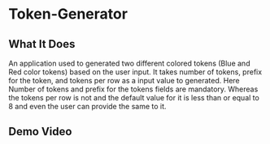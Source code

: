 # Token-Generator

## What It Does 
An application used to generated two different colored tokens (Blue and Red color tokens) based on the user input. It takes number of tokens, prefix for the token, and tokens per row as a input value to generated. Here Number of tokens and prefix for the tokens fields are mandatory. Whereas the tokens per row is not and the default value for it is less than or equal to 8 and even the user can provide the same to it. 

## Demo Video
